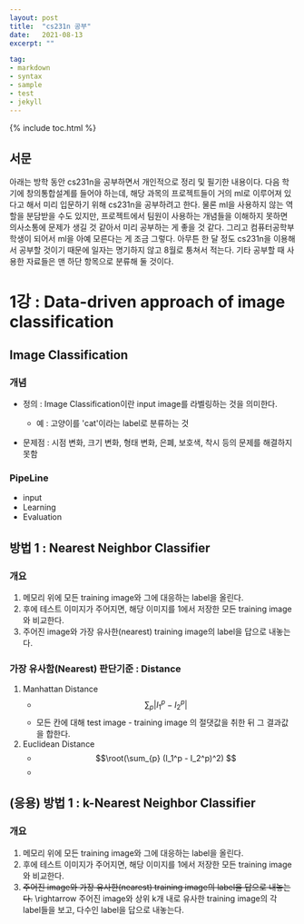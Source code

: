 ```yaml
---
layout: post
title:  "cs231n 공부"
date:   2021-08-13
excerpt: ""

tag:
- markdown 
- syntax
- sample
- test
- jekyll
---
```

{% include toc.html %}


## **서문**
아래는 방학 동안 cs231n을 공부하면서 개인적으로 정리 및 필기한 내용이다. 다음 학기에 창의통합설계를 들어야 하는데, 해당 과목의 프로젝트들이 거의 ml로 이루어져 있다고 해서 미리 입문하기 위해 cs231n을 공부하려고 한다. 물론 ml을 사용하지 않는 역할을 분담받을 수도 있지만, 프로젝트에서 팀원이 사용하는 개념들을 이해하지 못하면 의사소통에 문제가 생길 것 같아서 미리 공부하는 게 좋을 것 같다. 그리고 컴퓨터공학부 학생이 되어서 ml을 아예 모른다는 게 조금 그렇다. 아무튼 한 달 정도 cs231n을 이용해서 공부할 것이기 때문에 일자는 명기하지 않고 8월로 퉁쳐서 적는다. 기타 공부할 때 사용한 자료들은 맨 하단 항목으로 분류해 둘 것이다.


# 1강 : Data-driven approach of image classification
## Image Classification
### 개념
 * 정의 : Image Classification이란 input image를 라벨링하는 것을 의미한다.
    - 예 : 고양이를 'cat'이라는 label로 분류하는 것
 
 * 문제점 : 시점 변화, 크기 변화, 형태 변화, 은폐, 보호색, 착시 등의 문제를 해결하지 못함 
 
### PipeLine
* input
* Learning
* Evaluation

## 방법 1 : Nearest Neighbor Classifier
### 개요
1. 메모리 위에 모든 training image와 그에 대응하는 label을 올린다.
2. 후에 테스트 이미지가 주어지면, 해당 이미지를 1에서 저장한 모든 training image와 비교한다.
3. 주어진 image와 <ub>가장 유사한(nearest)</ub> training image의 label을 답으로 내놓는다.

### 가장 유사함(Nearest) 판단기준 : Distance
1. Manhattan Distance
    * $$\sum_{p} |I_1^p - I_2^p| $$
    * 모든 칸에 대해 test image - training image 의 절댓값을 취한 뒤 그 결과값을 합한다.
2. Euclidean Distance
    * $$\root(\sum_{p} (I_1^p - I_2^p)^2) $$
    * 
    
##  (응용) 방법 1 :  k-Nearest Neighbor Classifier
### 개요
1. 메모리 위에 모든 training image와 그에 대응하는 label을 올린다.  
2. 후에 테스트 이미지가 주어지면, 해당 이미지를 1에서 저장한 모든 training image와 비교한다.  
3. ~~주어진 image와 가장 유사한(nearest) training image의 label을 답으로 내놓는다.~~
    \rightarrow 주어진 image와 상위 k개 내로 유사한 training image의 각 label들을 보고, 다수인 label을 답으로 내놓는다.


